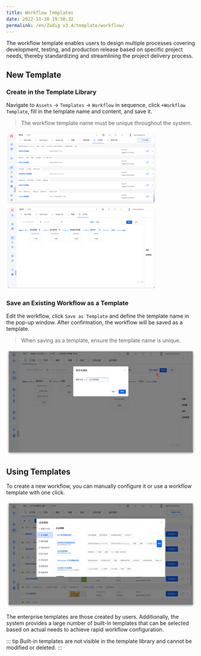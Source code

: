 ```yaml
---
title: Workflow Templates
date: 2022-11-30 19:50:32
permalink: /en/Zadig v3.4/template/workflow/
---
```


The workflow template enables users to design multiple processes covering development, testing, and production release based on specific project needs, thereby standardizing and streamlining the project delivery process.

## New Template
### Create in the Template Library
Navigate to `Assets` → `Templates` → `Workflow` in sequence, click `+Workflow Template`, fill in the template name and content, and save it.
> The workflow template name must be unique throughout the system.

<img src="../../../../_images/workflow_template_310.png" width="400">
<img src="../../../../_images/create_workflow_template_2.png" width="400">

### Save an Existing Workflow as a Template
Edit the workflow, click `Save as Template` and define the template name in the pop-up window. After confirmation, the workflow will be saved as a template.

> When saving as a template, ensure the template name is unique.

![Save as a workflow template](../../../../_images/save_as_template_workflow_01.png)

## Using Templates

To create a new workflow, you can manually configure it or use a workflow template with one click.

![Using workflow templates](../../../../_images/use_workflow_template_01.png)

The enterprise templates are those created by users. Additionally, the system provides a large number of built-in templates that can be selected based on actual needs to achieve rapid workflow configuration.

::: tip
Built-in templates are not visible in the template library and cannot be modified or deleted.
:::